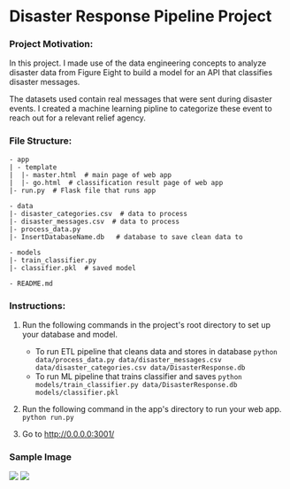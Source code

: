 # Disaster Response Pipeline Project


### Project Motivation:
In this project. I made use of the data engineering concepts to analyze disaster data from Figure Eight to build a model for an API that classifies disaster messages.

The datasets used contain real messages that were sent during disaster events. I created a machine learning pipline to categorize these event to reach out for a relevant relief agency.

### File Structure:


    - app
    | - template
    |  |- master.html  # main page of web app
    |  |- go.html  # classification result page of web app
    |- run.py  # Flask file that runs app
    
    - data
    |- disaster_categories.csv  # data to process 
    |- disaster_messages.csv  # data to process
    |- process_data.py
    |- InsertDatabaseName.db   # database to save clean data to
    
    - models
    |- train_classifier.py
    |- classifier.pkl  # saved model 
    
    - README.md

### Instructions:
1. Run the following commands in the project's root directory to set up your database and model.

    - To run ETL pipeline that cleans data and stores in database
        `python data/process_data.py data/disaster_messages.csv data/disaster_categories.csv data/DisasterResponse.db`
    - To run ML pipeline that trains classifier and saves
        `python models/train_classifier.py data/DisasterResponse.db models/classifier.pkl`

2. Run the following command in the app's directory to run your web app.
    `python run.py`

3. Go to http://0.0.0.0:3001/

### Sample Image

![](https://video.udacity-data.com/topher/2018/September/5b967bef_disaster-response-project1/disaster-response-project1.png)
![](https://video.udacity-data.com/topher/2018/September/5b967cda_disaster-response-project2/disaster-response-project2.png)

